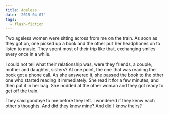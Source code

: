 ```yaml
---
title: Ageless
date: '2015-04-07'
tags:
  - flash-fiction
---
```


Two ageless women were sitting across from me on the train. As soon as they got
on, one picked up a book and the other put her headphones on to listen to music.
They spent most of their trip like that, exchanging smiles every once in a
while.

<!-- truncate -->

I could not tell what their relationship was, were they friends, a couple,
mother and daughter, sisters? At one point, the one that was reading the book
got a phone call. As she answered it, she passed the book to the other one who
started reading it immediately. She read it for a few minutes, and then put it
in her bag. She nodded at the other woman and they got ready to get off the
train.

They said goodbye to me before they left. I wondered if they kenw each other's
thoughts. And did they know mine? And did I know theirs?
